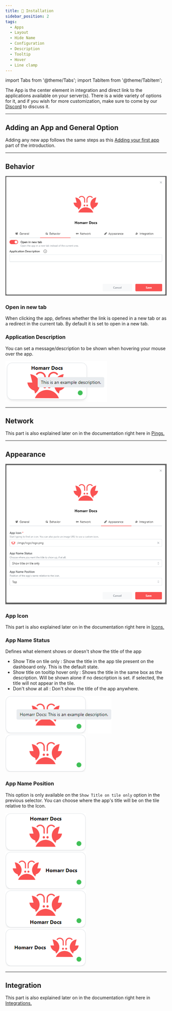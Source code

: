 ```yaml
---
title: 🚀 Installation
sidebar_position: 2
tags:
  - Apps
  - Layout
  - Hide Name
  - Configuration
  - Description
  - Tooltip
  - Hover
  - Line clamp
---
```


import Tabs from '@theme/Tabs';
import TabItem from '@theme/TabItem';

The App is the center element in integration and direct link to the applications available on your server(s).
There is a wide variety of options for it, and if you wish for more customization, make sure to come by our [Discord](https://discord.com/invite/aCsmEV5RgA) to discuss it.

---

## Adding an App and General Option

Adding any new app follows the same steps as this [Adding your first app](https://homarr.dev/docs/introduction/after-the-installation#adding-your-first-app) part of the introduction.

---

## Behavior

![](img/behavior-tab.webp)

### Open in new tab
When clicking the app, defines whether the link is opened in a new tab or as a redirect in the current tab. By default it is set to open in a new tab.

### Application Description
You can set a message/description to be shown when hovering your mouse over the app.

![](img/description-hover-example.webp)

---

## Network

This part is also explained later on in the documentation right here in [Pings.](https://homarr.dev/docs/customizations/layout#pings)

---

## Appearance

![](img/appearance-tab.webp)

### App Icon

This part is also explained later on in the documentation right here in [Icons.](https://homarr.dev/docs/customizations/icons#icon-search)

### App Name Status
Defines what element shows or doesn't show the title of the app
- Show Title on tile only : Show the title in the app tile present on the dashboard only. This is the default state.
- Show title on tooltip hover only : Shows the title in the same box as the description. Will be shown alone if no description is set. if selected, the title will not appear in the tile.
- Don't show at all : Don't show the title of the app anywhere.

![](img/app-title-hover.webp) ![](img/app-no-title.webp)

### App Name Position
This option is only available on the ```Show Title on tile only``` option in the previous selector.
You can choose where the app's title will be on the tile relative to the Icon.

![](img/app-title-top.webp) ![](img/app-title-right.webp) ![](img/app-title-bottom.webp) ![](img/app-title-left.webp)

---

## Integration

This part is also explained later on in the documentation right here in [Integrations.](https://homarr.dev/docs/integrations/)